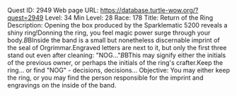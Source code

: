 Quest ID: 2949
Web page URL: https://database.turtle-wow.org/?quest=2949
Level: 34
Min Level: 28
Race: 178
Title: Return of the Ring
Description: Opening the box produced by the Sparklematic 5200 reveals a shiny ring!Donning the ring, you feel magic power surge through your body.$B$BInside the band is a small but nonetheless discernable imprint of the seal of Orgrimmar.Engraved letters are next to it, but only the first three stand out even after cleaning: "NOG..."$B$BThis may signify either the initials of the previous owner, or perhaps the initials of the ring's crafter.Keep the ring... or find "NOG" - decisions, decisions...
Objective: You may either keep the ring, or you may find the person responsible for the imprint and engravings on the inside of the band.
